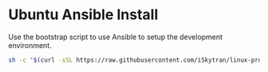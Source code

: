 # Ubuntu Ansible Install

Use the bootstrap script to use Ansible to setup the development environment.

```sh
sh -c "$(curl -sSL https://raw.githubusercontent.com/iSkytran/linux-provisioning/main/ubuntu-ansible/ubuntu-bootstrap.sh)"
```
